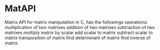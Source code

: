 # MatAPI
Matrix API for matrix manipulation in C, has the followings operations:
multiplication of two matrixes
addition of two matrixes
subtraction of two matrixes
multiply matrix by scalar
add scalar to matrix
subtract scalar to matrix
transposition of matrix
find determinant of matrix
find inverse of matrix.
